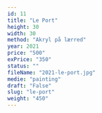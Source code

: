 ```yaml
---
id: 11
title: "Le Port"
height: 30
width: 30
method: "Akryl på lærred"
year: 2021
price: "500"
exPrice: "350"
status: ""
fileName: "2021-le-port.jpg"
medie: "painting"
draft: "False"
slug: "le-port"
weight: "450"
---
```


